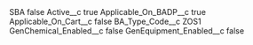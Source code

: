 <?xml version="1.0" encoding="UTF-8"?>
<CustomMetadata xmlns="http://soap.sforce.com/2006/04/metadata" xmlns:xsi="http://www.w3.org/2001/XMLSchema-instance" xmlns:xsd="http://www.w3.org/2001/XMLSchema">
    <label>SBA</label>
    <protected>false</protected>
    <values>
        <field>Active__c</field>
        <value xsi:type="xsd:boolean">true</value>
    </values>
    <values>
        <field>Applicable_On_BADP__c</field>
        <value xsi:type="xsd:boolean">true</value>
    </values>
    <values>
        <field>Applicable_On_Cart__c</field>
        <value xsi:type="xsd:boolean">false</value>
    </values>
    <values>
        <field>BA_Type_Code__c</field>
        <value xsi:type="xsd:string">ZOS1</value>
    </values>
    <values>
        <field>GenChemical_Enabled__c</field>
        <value xsi:type="xsd:boolean">false</value>
    </values>
    <values>
        <field>GenEquipment_Enabled__c</field>
        <value xsi:type="xsd:boolean">false</value>
    </values>
</CustomMetadata>
